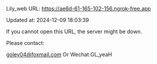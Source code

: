 Lily_web URL: https://ae6d-61-165-102-156.ngrok-free.app

Updated at: 2024-12-09 18:03:39

If you cannot open this URL, the server might be down.

Please contact: 

goley04@foxmail.com Or Wechat:GL_yeaH